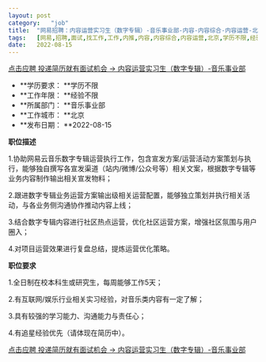 ```yaml
---
layout:	post
category:	"job"
title:	"网易招聘：内容运营实习生（数字专辑）-音乐事业部-内容-内容综合-内容运营-北京学历不限经验不限"
tags:	[网易,招聘,面试,找工作,工作,内推,内容,内容综合,内容运营,北京,学历不限,经验不限]
date:	2022-08-15
---
```


[点击应聘 投递简历就有面试机会 ->  内容运营实习生（数字专辑）-音乐事业部](http://mobile.bole.netease.com/bole/boleDetail?id=39690&employeeId=346f03c3cda5f04c&key=all)



- **学历要求： **学历不限
- **工作年限： **经验不限
- **所属部门： **音乐事业部
- **工作城市： **北京
- **发布日期： **2022-08-15



**职位描述**

1.协助网易云音乐数字专辑运营执行工作，包含宣发方案/运营活动方案策划与执行，能够独自撰写各宣发渠道（站内/微博/公众号等）相关文案，根据数字专辑等业务内容制作输出相关宣发物料；

2.跟进数字专辑业务运营方案输出级相关运营配置，能够独立策划并执行相关活动，与各业务侧沟通协作推动内容上线；

3.结合数字专辑内容进行社区热点运营，优化社区运营方案，增强社区氛围与用户圈入；

4.对项目运营效果进行复盘总结，提炼运营优化策略。



**职位要求**

1.全日制在校本科生或研究生，每周能够工作5天；

2.有互联网/娱乐行业相关实习经验，对音乐类内容有一定了解；

3.具有较强的学习能力、沟通能力与责任心；

4.有追星经验优先（请体现在简历中）。



[点击应聘 投递简历就有面试机会 ->  内容运营实习生（数字专辑）-音乐事业部](http://mobile.bole.netease.com/bole/boleDetail?id=39690&employeeId=346f03c3cda5f04c&key=all)